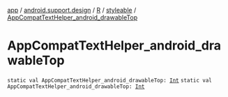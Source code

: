 [app](../../../index.md) / [android.support.design](../../index.md) / [R](../index.md) / [styleable](index.md) / [AppCompatTextHelper_android_drawableTop](./-app-compat-text-helper_android_drawable-top.md)

# AppCompatTextHelper_android_drawableTop

`static val AppCompatTextHelper_android_drawableTop: `[`Int`](https://kotlinlang.org/api/latest/jvm/stdlib/kotlin/-int/index.html)
`static val AppCompatTextHelper_android_drawableTop: `[`Int`](https://kotlinlang.org/api/latest/jvm/stdlib/kotlin/-int/index.html)